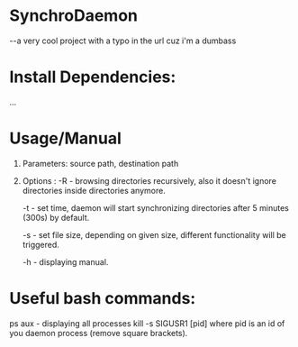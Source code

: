 # SynchroDaemon
--a very cool project with a typo in the url cuz i'm a dumbass

# Install Dependencies:
...

# Usage/Manual
1. Parameters: source path, destination path
2. Options :
      -R - browsing directories recursively, also it doesn't ignore directories inside directories anymore.
      
      -t - set time, daemon will start synchronizing directories after 5 minutes (300s) by default.
      
      -s - set file size, depending on given size, different functionality will be triggered.
      
      -h - displaying manual.
      
# Useful bash commands:
ps aux - displaying all processes
kill -s SIGUSR1 [pid] where pid is an id of you daemon process (remove square brackets).
